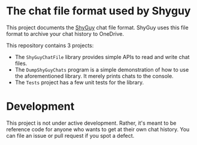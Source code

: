 # The chat file format used by Shyguy
This project documents the [ShyGuy](https://www.microsoft.com/store/apps/9nblggh5f19t) chat file format.
ShyGuy uses this file format to archive your chat history to OneDrive.

This repository contains 3 projects:

* The `ShyGuyChatFile` library provides simple APIs to read and write chat files.
* The `DumpShyGuyChats` program is a simple demonstration of how to use the aforementioned library.  It merely prints chats to the console.
* The `Tests` project has a few unit tests for the library.

# Development
This project is not under active development.
Rather, it's meant to be reference code for anyone who wants to get at their own chat history.
You can file an issue or pull request if you spot a defect.
